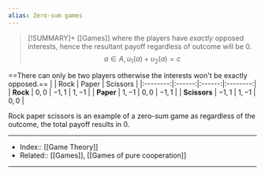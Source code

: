 ```yaml
---
alias: Zero-sum games
---
```


> [!SUMMARY]+
> [[Games]] where the players have *exactly* opposed interests, hence the resultant payoff regardless of outcome will be $0$.
> $$
>a \in A, u_1(a) + u_2(a) = c
>$$

==There can only be two players otherwise the interests won't be exactly opposed.== 
|          |  Rock  | Paper  | Scissors |
|:--------:|:------:|:------:|:--------:|
|   **Rock**   | $0,0$  | $-1,1$ |  $1,-1$  |
|  **Paper**   | $1,-1$ | $0,0$  |  $-1,1$  |
| **Scissors** | $-1,1$ | $1,-1$ | $0,0$         |

Rock paper scissors is an example of a zero-sum game as regardless of the outcome, the total payoff results in $0$.

---
- Index:: [[Game Theory]]
- Related::  [[Games]], [[Games of pure cooperation]]
---